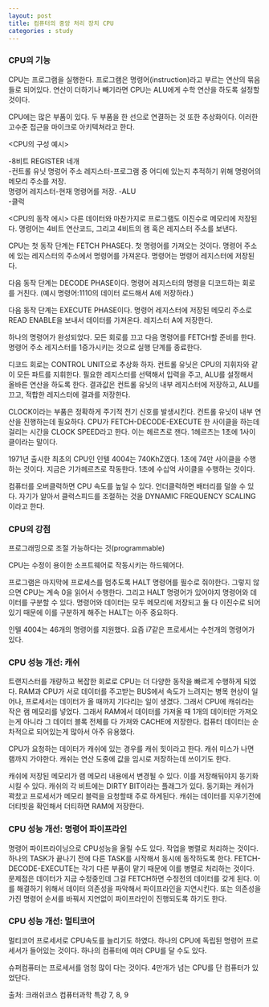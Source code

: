```yaml
---
layout: post
title: 컴퓨터의 중앙 처리 장치 CPU
categories : study
---
```


### CPU의 기능
CPU는 프로그램을 실행한다.
프로그램은 명령어(instruction)라고 부르는 연산의 묶음들로 되어있다. 연산이 더하기나 빼기라면 CPU는 ALU에게 수학 연산을 하도록 설정할 것이다.

CPU에는 많은 부품이 있다. 두 부품을 한 선으로 연결하는 것 또한 추상화이다.  이러한 고수준 접근을 마이크로 아키텍쳐라고 한다.

<CPU의 구성 예시>

-8비트 REGISTER 네개  
-컨트롤 유닛
    명렁어 주소 레지스터-프로그램 중 어디에 있는지 추적하기 위해 명령어의 메모리 주소를 저장.  
    명령어 레지스터-현재 명령어를 저장.
-ALU  
-클럭

<CPU의 동작 에시>
다른 데이터와 마찬가지로 프로그램도 이진수로 메모리에 저장된다. 명령어는 4비트 연산코드, 그리고 4비트의 램 혹은 레지스터 주소를 보낸다.

CPU는 첫 동작 단계는 FETCH PHASE다. 첫 명령어를 가져오는 것이다. 명령어 주소에 있는 레지스터의 주소에서 명령어를 가져온다. 명령어는 명령어 레지스터에 저장된다.  

다음 동작 단계는 DECODE PHASE이다. 명령어 레지스터의 명령을 디코드하는 회로를 거친다. (예시 명령어:1110의 데이터 로드해서 A에 저장하라.)

다음 동작 단계는 EXECUTE PHASE이다. 명령어 레지스터에 저장된 메모리 주소로 READ ENABLE을 보내서 데이터를 가져온다. 레지스터 A에 저장한다.

하나의 명령어가 완성되었다. 모든 회로를 끄고 다음 명령어를 FETCH할 준비를 한다. 명령어 주소 레지스터를 1증가시키는 것으로 실행 단계를 종료한다.


디코드 회로는 CONTROL UNIT으로 추상화 하자. 컨트롤 유닛은 CPU의 지휘자와 같이 모든 파트를 지휘한다. 필요한 레지스터를 선택해서 입력을 주고, ALU를 설정해서 올바른 연산을 하도록 한다. 결과값은 컨트롤 유닛의 내부 레지스터에 저장하고, ALU를 끄고, 적합한 레지스터에 결과를 저장한다.

CLOCK이라는 부품은 정확하게 주기적 전기 신호를 발생시킨다. 컨트롤 유닛이 내부 연산을 진행하는데 필요하다. CPU가 FETCH-DECODE-EXECUTE 한 사이클을 하는데 걸리는 시간을 CLOCK SPEED라고 한다. 이는 헤르츠로 잰다. 1헤르츠는 1초에 1사이클이라는 말이다.

1971년 출시한 최초의 CPU인 인텔 4004는 740KhZ였다. 1초에 74만 사이클을 수행하는 것이다. 지금은 기가헤르츠로 작동한다. 1초에 수십억 사이클을 수행하는 것이다.

컴퓨터를 오버클럭하면 CPU 속도를 높일 수 있다. 언더클럭하면 배터리를 덜쓸 수 있다. 자기가 알아서 클럭스피드를 조절하는 것을 DYNAMIC FREQUENCY SCALING이라고 한다.

### CPU의 강점
프로그래밍으로 조절 가능하다는 것(programmable)

CPU는 수정이 용이한 소프트웨어로 작동시키는 하드웨어다.

프로그램은 마지막에 프로세스를 멈추도록 HALT 명령어를 필수로 줘야한다. 그렇지 않으면 CPU는 계속 0을 읽어서 수행한다. 그리고 HALT 명령어가 있어야지 명령어와 데이터를 구분할 수 있다. 명령어와 데이터는 모두 메모리에 저장되고 둘 다 이진수로 되어있기 때문에 이를 구분하게 해주는 HALT는 아주 중요하다.

인텔 4004는 46개의 명령어를 지원했다. 요즘 i7같은 프로세서는 수천개의 명령어가 있다.

### CPU 성능 개선: 캐쉬
트랜지스터를 개량하고 복잡한 회로로 CPU는 더 다양한 동작을 빠르게 수행하게 되었다. RAM과 CPU가 서로 데이터를 주고받는 BUS에서 속도가 느려지는 병목 현상이 일어나, 프로세서는 데이터가 올 때까지 기다리는 일이 생겼다. 그래서 CPU에 캐쉬라는 작은 램 메모리를 넣었다. 그래서 RAM에서 데이터를 가져올 때 1개의 데이터만 가져오는게 아니라 그 데이터 블록 전체를 다 가져와 CACHE에 저장한다. 컴퓨터 데이터는 순차적으로 되어있는게 많아서 아주 유용했다. 

CPU가 요청하는 데이터가 캐쉬에 있는 경우를 캐쉬 힛이라고 한다. 캐쉬 미스가 나면 램까지 가야한다. 캐쉬는 연산 도중에 값을 임시로 저장하는데 쓰이기도 한다.

캐쉬에 저장된 메모리가 램 메모리 내용에서 변경될 수 있다. 이를 저장해둬야지 동기화시킬 수 있다. 캐쉬의 각 비트에는 DIRTY BIT이라는 플래그가 있다. 
동기화는 캐쉬가 꽉찼고 프로세서가 메모리 블럭을 요청할때 주로 하게된다. 캐쉬는 데이터를 지우기전에 더티빗을 확인해서 더티하면 RAM에 저장한다.

### CPU 성능 개선: 명령어 파이프라인

명령어 파이프라이닝으로 CPU성능을 올릴 수도 있다. 작업을 병렬로 처리하는 것이다. 하나의 TASK가 끝나기 전에 다른 TASK를 시작해서 동시에 동작하도록 한다. FETCH-DECODE-EXECUTE는 각기 다른 부품이 맡기 때문에 이를 병렬로 처리하는 것이다. 
문제점은 데이터가 지금 수정중인데 그걸 FETCH하면 수정전의 데이터를 갖게 된다. 이를 해결하기 위해서 데이터 의존성을 파악해서 파이프라인을 지연시킨다.
또는 의존성을 가진 명령어 순서를 바꿔서 지연없이 파이프라인이 진행되도록 하기도 한다.

### CPU 성능 개선: 멀티코어
멀티코어 프로세서로 CPU속도를 늘리기도 하였다. 하나의 CPU에 독립된 명령어 프로세서가 들어있는 것이다.
하나의 컴퓨터에 여러 CPU를 달 수도 있다. 

슈퍼컴퓨터는 프로세서를 엄청 많이 다는 것이다. 4만개가 넘는 CPU를 단 컴퓨터가 있었단다. 


출처: 크래쉬코스 컴퓨터과학 특강 7, 8, 9